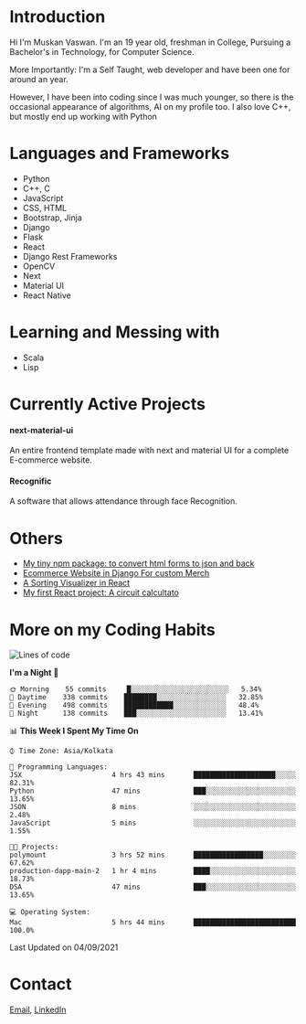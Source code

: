 <!-- - I’m currently working on:
&nbsp;&nbsp;&nbsp;&nbsp;&nbsp;&nbsp; *Circuits*[https://muskanvaswan.github.io/circuits] which, as the name suggests,  is a calculator for solving circuits with ease. This is my first React project
#### I’m currently learning : 
&nbsp;&nbsp;&nbsp;&nbsp;&nbsp;&nbsp; React.js
#### Ask me about:
&nbsp;&nbsp;&nbsp;&nbsp;&nbsp;&nbsp; Anything
#### How to reach me:
&nbsp;&nbsp;&nbsp;&nbsp;&nbsp;&nbsp; Email[mailto:muskanvaswan@gmail.com] LinkedIn[https://www.linkedin.com/in/muskan-vaswan?lipi=urn%3Ali%3Apage%3Ad_flagship3_profile_view_base_contact_details%3B%2FQpdlv5fQ12Ru4DkW2TysA%3D%3D]
#### Pronouns:
&nbsp;&nbsp;&nbsp;&nbsp;&nbsp;&nbsp; Her -->

# Introduction
Hi I'm Muskan Vaswan.
I'm an 19 year old,
freshman in College,
Pursuing a Bachelor's in Technology, for Computer Science.

More Importantly: I'm a Self Taught, web developer and have been one for around an year.

However, I have been into coding since I was much younger, so there is the occasional appearance of algorithms, AI on my profile too. I also love C++, but mostly end up working with Python


# Languages and Frameworks

- Python
- C++, C
- JavaScript
- CSS, HTML 
- Bootstrap, Jinja
- Django
- Flask
- React 
- Django Rest Frameworks
- OpenCV
- Next
- Material UI
- React Native

# Learning and Messing with 

- Scala 
- Lisp

# Currently Active Projects

#### next-material-ui
An entire frontend template made with next and material UI for a complete E-commerce website.

#### Recognific
A software that allows attendance through face Recognition.

# Others
- [My tiny npm package: to convert html forms to json and back](https://www.npmjs.com/package/forms-dynamically)
- [Ecommerce Website in Django For custom Merch](https://merch-commerce.herokuapp.com/)
- [A Sorting Visualizer in React](https://muskanvaswan.github.io/SortingVisualizer/)
- [My first React project: A circuit calcultato](https://muskanvaswan.github.io/circuits)

# More on my Coding Habits

<!--START_SECTION:waka-->
![Lines of code](https://img.shields.io/badge/From%20Hello%20World%20I%27ve%20Written-400009%20lines%20of%20code-blue)

**I'm a Night 🦉** 

```text
🌞 Morning    55 commits     █░░░░░░░░░░░░░░░░░░░░░░░░   5.34% 
🌆 Daytime    338 commits    ████████░░░░░░░░░░░░░░░░░   32.85% 
🌃 Evening    498 commits    ████████████░░░░░░░░░░░░░   48.4% 
🌙 Night      138 commits    ███░░░░░░░░░░░░░░░░░░░░░░   13.41%

```


📊 **This Week I Spent My Time On** 

```text
⌚︎ Time Zone: Asia/Kolkata

💬 Programming Languages: 
JSX                      4 hrs 43 mins       ████████████████████░░░░░   82.31% 
Python                   47 mins             ███░░░░░░░░░░░░░░░░░░░░░░   13.65% 
JSON                     8 mins              ░░░░░░░░░░░░░░░░░░░░░░░░░   2.48% 
JavaScript               5 mins              ░░░░░░░░░░░░░░░░░░░░░░░░░   1.55%

🐱‍💻 Projects: 
polymount                3 hrs 52 mins       █████████████████░░░░░░░░   67.62% 
production-dapp-main-2   1 hr 4 mins         ████░░░░░░░░░░░░░░░░░░░░░   18.73% 
DSA                      47 mins             ███░░░░░░░░░░░░░░░░░░░░░░   13.65%

💻 Operating System: 
Mac                      5 hrs 44 mins       █████████████████████████   100.0%

```


 Last Updated on 04/09/2021
<!--END_SECTION:waka-->

# Contact

[Email](mailto:muskanvaswan@gmail.com), [LinkedIn](https://www.linkedin.com/in/muskan-vaswan?lipi=urn%3Ali%3Apage%3Ad_flagship3_profile_view_base_contact_details%3B%2FQpdlv5fQ12Ru4DkW2TysA%3D%3D)



